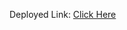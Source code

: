 Deployed Link: <a href="https://emsumit.github.io/cuvette-html-css-project/" target="blank">Click Here</a>
